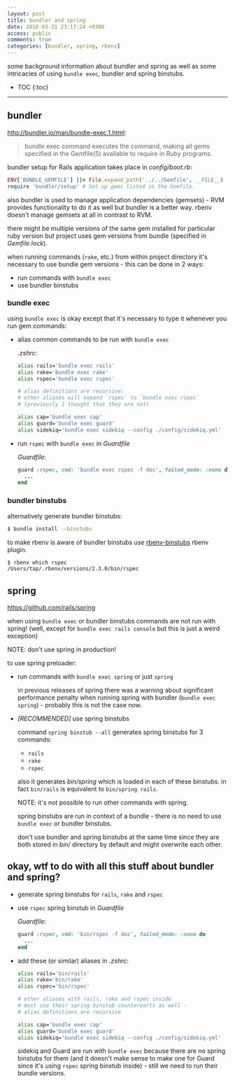 ```yaml
---
layout: post
title: bundler and spring
date: 2016-03-31 23:17:24 +0300
access: public
comments: true
categories: [bundler, spring, rbenv]
---
```


some background information about bundler and spring as well as some
intricacies of using `bundle exec`, bundler and spring binstubs.

<!-- more -->

* TOC
{:toc}
<hr>

## bundler

<http://bundler.io/man/bundle-exec.1.html>:

> bundle exec command executes the command, making all gems specified
> in the Gemfile(5) available to require in Ruby programs.

bundler setup for Rails application takes place in _config/boot.rb_:

```ruby
ENV['BUNDLE_GEMFILE'] ||= File.expand_path('../../Gemfile', __FILE__)
require 'bundler/setup' # Set up gems listed in the Gemfile.
```

also bundler is used to manage application dependencies (gemsets) -
RVM provides functionality to do it as well but bundler is a better way.
rbenv doesn't manage gemsets at all in contrast to RVM.

there might be multiple versions of the same gem installed for particular ruby
version but project uses gem versions from bundle (specified in _Gemfile.lock_).

when running commands (`rake`, etc.) from within project directory
it's necessary to use bundle gem versions - this can be done in 2 ways:

- run commands with `bundle exec`
- use bundler binstubs

### bundle exec

using `bundle exec` is okay except that it's necessary to type it whenever
you run gem commands:

- alias common commands to be run with `bundle exec`

  _.zshrc_:

  ```sh
  alias rails='bundle exec rails'
  alias rake='bundle exec rake'
  alias rspec='bundle exec rspec'

  # alias definitions are recursive:
  # other aliases will expand `rspec` to `bundle exec rspec`
  # (previously I thought that they are not)

  alias cap='bundle exec cap'
  alias guard='bundle exec guard'
  alias sidekiq='bundle exec sidekiq --config ./config/sidekiq.yml'
  ```

- run `rspec` with `bundle exec` in _Guardfile_

  _Guardfile_:

  ```ruby
  guard :rspec, cmd: 'bundle exec rspec -f doc', failed_mode: :none do
    ...
  end
  ```

### bundler binstubs

alternatively generate bundler binstubs:

```sh
$ bundle install --binstubs
```

to make rbenv is aware of bundler binstubs use
[rbenv-binstubs](https://github.com/ianheggie/rbenv-binstubs) rbenv plugin.

```sh
$ rbenv which rspec
/Users/tap/.rbenv/versions/2.3.0/bin/rspec
```

## spring

<https://github.com/rails/spring>

when using `bundle exec` or bundler binstubs commands are not run with spring!
(well, except for `bundle exec rails console` but this is just a weird exception)

NOTE: don't use spring in production!

to use spring preloader:

- run commands with `bundle exec spring` or just `spring`

  in previous releases of spring there was a warning about
  significant performance penalty when running spring with bundler
  (`bundle exec spring`) - probably this is not the case now.

- *[RECOMMENDED]* use spring binstubs

  command `spring binstub --all` generates spring binstubs for 3 commands:

  - `rails`
  - `rake`
  - `rspec`

  also it generates _bin/spring_ which is loaded in each of these binstubs.
  in fact `bin/rails` is equivalent to `bin/spring rails`.

  NOTE: it's not possible to run other commands with spring.

  spring binstubs are run in context of a bundle -
  there is no need to use `bundle exec` or bundler binstubs.

  don't use bundler and spring binstubs at the same time since they are
  both stored in _bin/_ directory by default and might overwrite each other.

## okay, wtf to do with all this stuff about bundler and spring?

- generate spring binstubs for `rails`, `rake` and `rspec`
- use `rspec` spring binstub in _Guardfile_

  _Guardfile_:

  ```ruby
  guard :rspec, cmd: 'bin/rspec -f doc', failed_mode: :none do
    ...
  end
  ```

- add these (or similar) aliases in _.zshrc_:

  ```sh
  alias rails='bin/rails'
  alias rake='bin/rake'
  alias rspec='bin/rspec'

  # other aliases with rails, rake and rspec inside
  # must use their spring binstub counterparts as well -
  # alias definitions are recursive

  alias cap='bundle exec cap'
  alias guard='bundle exec guard'
  alias sidekiq='bundle exec sidekiq --config ./config/sidekiq.yml'
  ```

  sidekiq and Guard are run with `bundle exec` because there are no
  spring binstubs for them (and it doesn't make sense to make one
  for Guard since it's using `rspec` spring binstub inside) - still
  we need to run their bundle versions.
